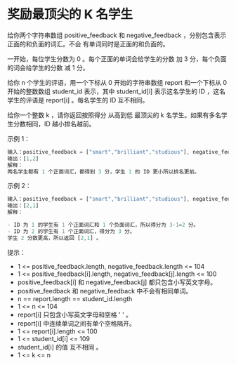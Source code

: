 # 奖励最顶尖的 K 名学生

给你两个字符串数组 positive_feedback 和 negative_feedback ，分别包含表示正面的和负面的词汇。不会 有单词同时是正面的和负面的。

一开始，每位学生分数为 0 。每个正面的单词会给学生的分数 加 3 分，每个负面的词会给学生的分数 减  1 分。

给你 n 个学生的评语，用一个下标从 0 开始的字符串数组 report 和一个下标从 0 开始的整数数组 student_id 表示，其中 student_id[i] 表示这名学生的 ID ，这名学生的评语是 report[i] 。每名学生的 ID 互不相同。

给你一个整数 k ，请你返回按照得分 从高到低 最顶尖的 k 名学生。如果有多名学生分数相同，ID 越小排名越前。

示例 1：

```js
输入：positive_feedback = ["smart","brilliant","studious"], negative_feedback = ["not"], report = ["this student is studious","the student is smart"], student_id = [1,2], k = 2
输出：[1,2]
解释：
两名学生都有 1 个正面词汇，都得到 3 分，学生 1 的 ID 更小所以排名更前。
```

示例 2：

```js
输入：positive_feedback = ["smart","brilliant","studious"], negative_feedback = ["not"], report = ["this student is not studious","the student is smart"], student_id = [1,2], k = 2
输出：[2,1]
解释：

- ID 为 1 的学生有 1 个正面词汇和 1 个负面词汇，所以得分为 3-1=2 分。
- ID 为 2 的学生有 1 个正面词汇，得分为 3 分。
学生 2 分数更高，所以返回 [2,1] 。
```

提示：

- 1 <= positive_feedback.length, negative_feedback.length <= 104
- 1 <= positive_feedback[i].length, negative_feedback[j].length <= 100
- positive_feedback[i] 和 negative_feedback[j] 都只包含小写英文字母。
- positive_feedback 和 negative_feedback 中不会有相同单词。
- n == report.length == student_id.length
- 1 <= n <= 104
- report[i] 只包含小写英文字母和空格 ' ' 。
- report[i] 中连续单词之间有单个空格隔开。
- 1 <= report[i].length <= 100
- 1 <= student_id[i] <= 109
- student_id[i] 的值 互不相同 。
- 1 <= k <= n

